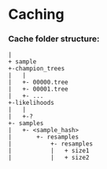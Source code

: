 # Caching

### Cache folder structure:

```
|
+ sample
+-champion_trees
|	|
|	+- 00000.tree
|	+- 00001.tree
|	+- ...
+-likelihoods
|   |
|	+-?
+- samples
|	+- <sample_hash>
|		+- resamples
|			+- resamples
|			|	+ size1
|			|	+ size2
```
